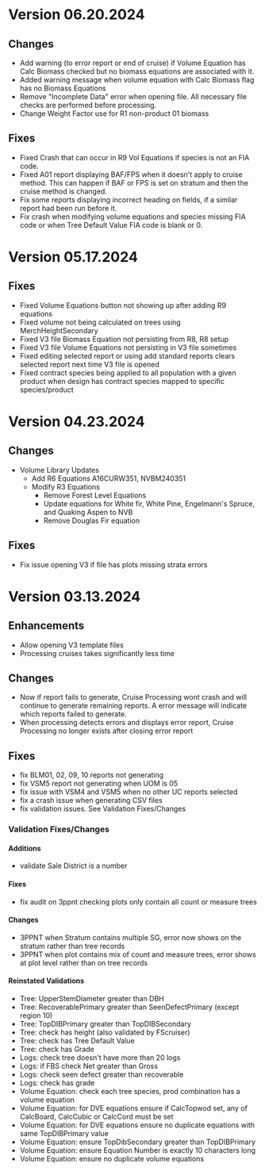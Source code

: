 # Version 06.20.2024

## Changes
 - Add warning (to error report or end of cruise) if Volume Equation has Calc Biomass checked 
   but no biomass equations are associated with it.
 - Added warning message when volume equation with Calc Biomass flag has no Biomass Equations
 - Remove "Incomplete Data" error when opening file. All necessary file checks are performed before processing. 
 - Change Weight Factor use for R1 non-product 01 biomass


## Fixes
 - Fixed Crash that can occur in R9 Vol Equations if species is not an FIA code. 
 - Fixed A01 report displaying BAF/FPS when it doesn't apply to cruise method.
   This can happen if BAF or FPS is set on stratum and then the cruise method is changed. 
 - Fix some reports displaying incorrect heading on fields, if a similar report had been run before it. 
 - Fix crash when modifying volume equations and species missing FIA code or when Tree Default Value FIA code is blank or 0.
   

# Version 05.17.2024

## Fixes
   - Fixed Volume Equations button not showing up after adding R9 equations
   - Fixed volume not being calculated on trees using MerchHeightSecondary
   - Fixed V3 file Biomass Equation not persisting from R8, R8 setup 
   - Fixed V3 file Volume Equations not persisting in V3 file sometimes
   - Fixed editing selected report or using add standard reports clears selected report next time V3 file is opened
   - Fixed contract species being applied to all population with a given product when design has contract species mapped to specific species/product 



# Version 04.23.2024
## Changes
 - Volume Library Updates 
     - Add R6 Equations A16CURW351, NVBM240351
     - Modify R3 Equations 
       - Remove Forest Level Equations
       - Update equations for White fir, White Pine, Engelmann's Spruce, and Quaking Aspen to NVB
       - Remove Douglas Fir equation
## Fixes 
 - Fix issue opening V3 if file has plots missing strata errors


# Version 03.13.2024

## Enhancements
 - Allow opening V3 template files
 - Processing cruises takes significantly less time

## Changes
 - Now if report fails to generate, Cruise Processing wont crash and will continue to generate remaining reports. A error message will indicate which reports failed to generate. 
 - When processing detects errors and displays error report, Cruise Processing no longer exists after closing error report



## Fixes
 - fix BLM01, 02, 09, 10 reports not generating
 - fix VSM5 report not generating when UOM is 05
 - fix issue with VSM4 and VSM5 when no other UC reports selected
 - fix a crash issue when generating CSV files
 - fix validation issues. See Validation Fixes/Changes

### Validation Fixes/Changes
#### Additions 
 - validate Sale District is a number
#### Fixes
 - fix audit on 3ppnt checking plots only contain all count or measure trees
#### Changes
 - 3PPNT when Stratum contains multiple SG, error now shows on the stratum rather than tree records
 - 3PPNT when plot contains mix of count and measure trees, error shows at plot level rather than on tree records
#### Reinstated Validations
 - Tree: UpperStemDiameter greater than DBH
 - Tree: RecoverablePrimary greater than SeenDefectPrimary (except region 10)
 - Tree: TopDIBPrimary greater than TopDIBSecondary
 - Tree: check has height (also validated by FScruiser)
 - Tree: check has Tree Default Value
 - Tree: check has Grade
 - Logs: check tree doesn't have more than 20 logs
 - Logs: if FBS check Net greater than Gross
 - Logs: check seen defect greater than recoverable
 - Logs: check has grade
 - Volume Equation: check each tree species, prod combination has a volume equation
 - Volume Equation: for DVE equations ensure if CalcTopwod set, any of CalcBoard, CalcCubic or CalcCord must be set
 - Volume Equation: for DVE equations ensure no duplicate equations with same TopDIBPrimary value
 - Volume Equation: ensure TopDibSecondary greater than TopDIBPrimary
 - Volume Equation: ensure Equation Number is exactly 10 characters long
 - Volume Equation: ensure no duplicate volume equations
